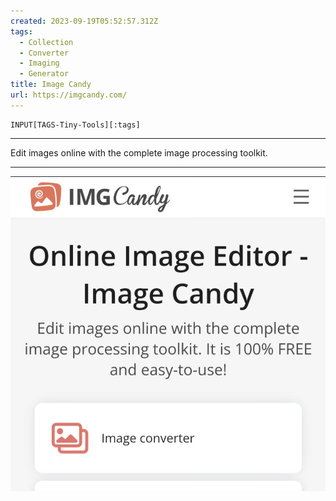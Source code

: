 ```yaml
---
created: 2023-09-19T05:52:57.312Z
tags: 
  - Collection
  - Converter
  - Imaging
  - Generator
title: Image Candy
url: https://imgcandy.com/
---
```

```meta-bind
INPUT[TAGS-Tiny-Tools][:tags]
```

___
Edit images online with the complete image processing toolkit.
___

![](_attachments/image-candy.jpg)
